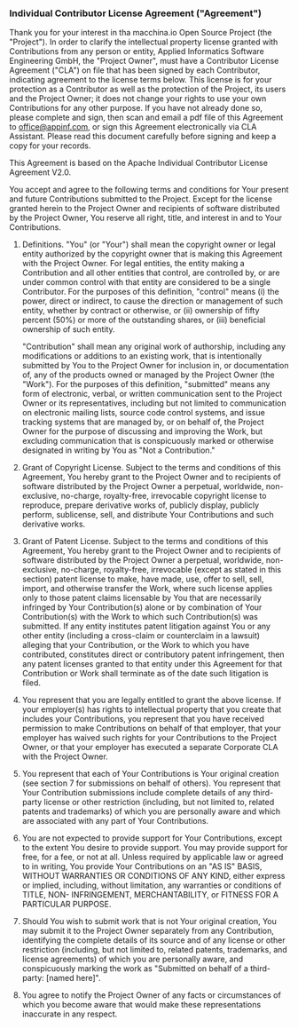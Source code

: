 ### Individual Contributor License Agreement ("Agreement")

Thank you for your interest in tha macchina.io Open Source Project (the
"Project"). In order to clarify the intellectual property license
granted with Contributions from any person or entity, Applied
Informatics Software Engineering GmbH, the "Project Owner", must have a
Contributor License Agreement ("CLA") on file that has been signed by
each Contributor, indicating agreement to the license terms below. This
license is for your protection as a Contributor as well as the
protection of the Project, its users and the Project Owner; it does not
change your rights to use your own Contributions for any other purpose.
If you have not already done so, please complete and sign, then scan
and email a pdf file of this Agreement to <office@appinf.com>,
or sign this Agreement electronically via CLA Assistant.
Please read this document carefully before signing and keep a copy
for your records.

This Agreement is based on the Apache Individual Contributor License
Agreement V2.0.

You accept and agree to the following terms and conditions for Your
present and future Contributions submitted to the Project. Except
for the license granted herein to the Project Owner and recipients of
software distributed by the Project Owner, You reserve all right,
title, and interest in and to Your Contributions.

1. Definitions.
   "You" (or "Your") shall mean the copyright owner or legal entity
   authorized by the copyright owner that is making this Agreement
   with the Project Owner. For legal entities, the entity making a
   Contribution and all other entities that control, are controlled
   by, or are under common control with that entity are considered to
   be a single Contributor. For the purposes of this definition,
   "control" means (i) the power, direct or indirect, to cause the
   direction or management of such entity, whether by contract or
   otherwise, or (ii) ownership of fifty percent (50%) or more of the
   outstanding shares, or (iii) beneficial ownership of such entity.

   "Contribution" shall mean any original work of authorship,
   including any modifications or additions to an existing work, that
   is intentionally submitted by You to the Project Owner for inclusion
   in, or documentation of, any of the products owned or managed by
   the Project Owner (the "Work"). For the purposes of this definition,
   "submitted" means any form of electronic, verbal, or written
   communication sent to the Project Owner or its representatives,
   including but not limited to communication on electronic mailing
   lists, source code control systems, and issue tracking systems that
   are managed by, or on behalf of, the Project Owner for the purpose
   of discussing and improving the Work, but excluding communication
   that is conspicuously marked or otherwise designated in writing by
   You as "Not a Contribution."

2. Grant of Copyright License. Subject to the terms and conditions of
   this Agreement, You hereby grant to the Project Owner and to
   recipients of software distributed by the Project Owner a perpetual,
   worldwide, non-exclusive, no-charge, royalty-free, irrevocable
   copyright license to reproduce, prepare derivative works of,
   publicly display, publicly perform, sublicense, sell, and distribute
   Your Contributions and such derivative works.

3. Grant of Patent License. Subject to the terms and conditions of
   this Agreement, You hereby grant to the Project Owner and to
   recipients of software distributed by the Project Owner a perpetual,
   worldwide, non-exclusive, no-charge, royalty-free, irrevocable
   (except as stated in this section) patent license to make, have
   made, use, offer to sell, sell, import, and otherwise transfer the
   Work, where such license applies only to those patent claims
   licensable by You that are necessarily infringed by Your
   Contribution(s) alone or by combination of Your Contribution(s)
   with the Work to which such Contribution(s) was submitted. If any
   entity institutes patent litigation against You or any other entity
   (including a cross-claim or counterclaim in a lawsuit) alleging
   that your Contribution, or the Work to which you have contributed,
   constitutes direct or contributory patent infringement, then any
   patent licenses granted to that entity under this Agreement for
   that Contribution or Work shall terminate as of the date such
   litigation is filed.

4. You represent that you are legally entitled to grant the above
   license. If your employer(s) has rights to intellectual property
   that you create that includes your Contributions, you represent
   that you have received permission to make Contributions on behalf
   of that employer, that your employer has waived such rights for
   your Contributions to the Project Owner, or that your employer has
   executed a separate Corporate CLA with the Project Owner.

5. You represent that each of Your Contributions is Your original
   creation (see section 7 for submissions on behalf of others).  You
   represent that Your Contribution submissions include complete
   details of any third-party license or other restriction (including,
   but not limited to, related patents and trademarks) of which you
   are personally aware and which are associated with any part of Your
   Contributions.

6. You are not expected to provide support for Your Contributions,
   except to the extent You desire to provide support. You may provide
   support for free, for a fee, or not at all. Unless required by
   applicable law or agreed to in writing, You provide Your
   Contributions on an "AS IS" BASIS, WITHOUT WARRANTIES OR CONDITIONS
   OF ANY KIND, either express or implied, including, without
   limitation, any warranties or conditions of TITLE, NON-
   INFRINGEMENT, MERCHANTABILITY, or FITNESS FOR A PARTICULAR PURPOSE.

7. Should You wish to submit work that is not Your original creation,
   You may submit it to the Project Owner separately from any
   Contribution, identifying the complete details of its source and of
   any license or other restriction (including, but not limited to,
   related patents, trademarks, and license agreements) of which you
   are personally aware, and conspicuously marking the work as
   "Submitted on behalf of a third-party: [named here]".

8. You agree to notify the Project Owner of any facts or circumstances
   of which you become aware that would make these representations
   inaccurate in any respect.
